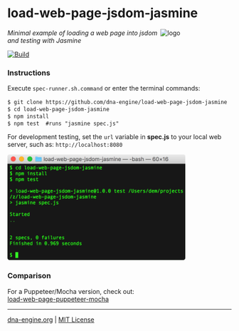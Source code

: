 # load-web-page-jsdom-jasmine
<img src=https://dna-engine.org/graphics/dna-logo.png align=right width=160 alt=logo>

_Minimal example of loading a web page into jsdom and testing with Jasmine_

[![Build](https://github.com/dna-engine/load-web-page-jsdom-jasmine/workflows/build/badge.svg)](https://github.com/dna-engine/load-web-page-jsdom-jasmine/actions/workflows/run-spec-on-push.yaml)

### Instructions
Execute `spec-runner.sh.command` or enter the terminal commands:
```shell
$ git clone https://github.com/dna-engine/load-web-page-jsdom-jasmine
$ cd load-web-page-jsdom-jasmine
$ npm install
$ npm test  #runs "jasmine spec.js"
```

For development testing, set the `url` variable in **spec.js** to your local web server, such as:
`http://localhost:8080`

<img src=https://raw.githubusercontent.com/dna-engine/load-web-page-jsdom-jasmine/main/screenshot.png
   width=400 alt=screenshot>

### Comparison
For a Puppeteer/Mocha version, check out:<br>
[load-web-page-puppeteer-mocha](https://github.com/dna-engine/load-web-page-puppeteer-mocha)

---
[dna-engine.org](https://dna-engine.org) | [MIT License](LICENSE.txt)

